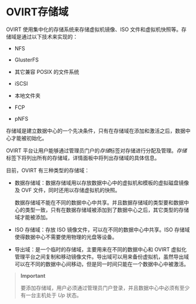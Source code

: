 # OVIRT存储域

OVIRT 使用集中化的存储系统来存储虚拟机镜像、ISO
文件和虚拟机快照等。存储域是通过以下技术来实现的：

-   NFS

-   GlusterFS

-   其它兼容 POSIX 的文件系统

-   iSCSI

-   本地文件夹

-   FCP

-   pNFS

存储域是建立数据中心的一个先决条件，只有在存储域在添加和激活之后，数据中心才能被初始化。

OVIRT
平台让用户能够通过管理员门户的*存储*标签对存储进行分配及管理。*存储*标签下将列出所有的存储域，详情面板中将列出存储域的具体信息。

目前，OVIRT 有三种类型的存储域：

-   数据存储域：数据存储域用以存放数据中心中的虚拟机和模板的虚拟磁盘镜像及
    OVF 文件，同时还用以存储虚拟机的快照。

    数据存储域不能在不同的数据中心中共享。并且数据存储域的类型要和数据中心的类型一致，只有在数据存储域被添加到了数据中心之后，其它类型的存储域才能被添加。

-   ISO 存储域：存放 ISO 镜像文件，可以在不同的数据中心中共享。ISO
    存储域使得数据中心不需要使用物理的光盘等设备。

-   导出域：是一个临时的存储域，主要用来在不同的数据中心和 OVIRT
    虚拟化管理平台之间复制和移动镜像文件。导出域可以用来备份虚拟机，虽然导出域可以在不同的数据中心间移动，但是同一时间只能在一个数据中心中被激活。

> **Important**
>
> 要添加存储域，用户必须通过管理员门户登录，并且数据中心中必须有至少有一台主机处于
> *Up* 状态。

